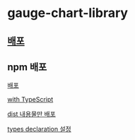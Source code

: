 # gauge-chart-library

## [배포](https://www.npmjs.com/package/gauge-chart-library?activeTab=readme)

## npm 배포

[배포](https://www.freecodecamp.org/news/how-to-create-and-publish-a-vue-component-library-update/)

[with TypeScript](https://onderonur.netlify.app/blog/creating-a-typescript-library-with-vite/)

[dist 내용물만 배포](https://velog.io/@hyeonq/프로젝트-하위의-특정-디렉토리를-루트로-npm-배포하기)

[types declaration 설정](https://stackoverflow.com/questions/76211877/the-xxxx-library-may-need-to-update-its-package-json-or-typings-ts)
